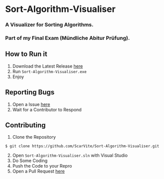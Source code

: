 # Sort-Algorithm-Visualiser

### A Visualizer for Sorting Algorithms. 
### Part of my Final Exam (Mündliche Abitur Prüfung).

## How to Run it

1. Download the Latest Release [here](https://github.com/ScarVite/Sort-Algorithm-Visualiser/releases/latest) 
2. Run `Sort-Algorithm-Visualiser.exe`
3. Enjoy

## Reporting Bugs

1. Open a Issue [here](https://github.com/ScarVite/Sort-Algorithm-Visualiser/issues/new) 
2. Wait for a Contributor to Respond

## Contributing

1. Clone the Repository
```shell
$ git clone https://github.com/ScarVite/Sort-Algorithm-Visualiser.git
```

2. Open `Sort-Algorithm-Visualiser.sln` with Visual Studio
3. Do Some Coding
4. Push the Code to your Repro
5. Open a Pull Request [here](https://github.com/ScarVite/Sort-Algorithm-Visualiser/pulls)